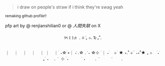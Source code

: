 > i draw on people's straw if i think they're swag yeah




<sub> remaking github profile!! <sub/>



pfp art by @ renjianshilian0 or @ _人間失联_ on X 


<p align="center"> ୨ৎ ꒰  ꒱♬ . ݁⟡ ݁₊ ⊹. ݁༉‧₊˚. </p>


<p align="center">
┆　┆　┆　┆　┆
┆　┆  ࣪ ˖☆ ࣪⭑┆ ݁˖ .☆ . ݁ ˖ 
☆⊹ ࣪ ┆ ˖ ࣪　⊹ ࣪ ★ ⋆.˚  ⊹ ࣪
   ࣪ ˖⋆˚★ ₊ ⊹　  ࣪˖ ࣪ ₊  ࣪ ˖　
. ݁　⊹ ࣪ ˖　　　 ࣪ ˖
　　.  ݁　　　  ݁
　　. 
</p>






